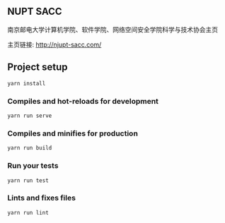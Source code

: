 ## NUPT SACC

南京邮电大学计算机学院、软件学院、网络空间安全学院科学与技术协会主页

主页链接: http://njupt-sacc.com/

## Project setup
```
yarn install
```

### Compiles and hot-reloads for development
```
yarn run serve
```

### Compiles and minifies for production
```
yarn run build
```

### Run your tests
```
yarn run test
```

### Lints and fixes files
```
yarn run lint
```
